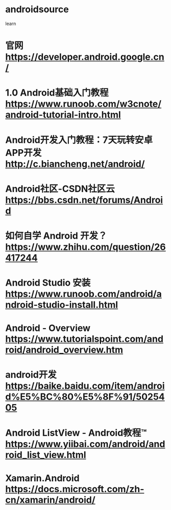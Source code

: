 # androidsource
learn

# 官网  https://developer.android.google.cn/
# 1.0 Android基础入门教程  https://www.runoob.com/w3cnote/android-tutorial-intro.html
# Android开发入门教程：7天玩转安卓APP开发  http://c.biancheng.net/android/
# Android社区-CSDN社区云  https://bbs.csdn.net/forums/Android
# 如何自学 Android 开发？ https://www.zhihu.com/question/26417244
# Android Studio 安装  https://www.runoob.com/android/android-studio-install.html
# Android - Overview https://www.tutorialspoint.com/android/android_overview.htm
# android开发  https://baike.baidu.com/item/android%E5%BC%80%E5%8F%91/5025405
# Android ListView - Android教程™ https://www.yiibai.com/android/android_list_view.html
# Xamarin.Android https://docs.microsoft.com/zh-cn/xamarin/android/
